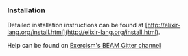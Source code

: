 ### Installation

Detailed installation instructions can be found at [http://elixir-lang.org/install.html](http://elixir-lang.org/install.html).

Help can be found on [Exercism's BEAM Gitter channel](https://gitter.im/exercism/xerlang)